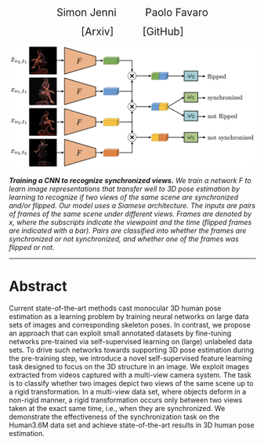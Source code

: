 <p align="center">
  <a href="https://sjenni.github.io" style="font-size: 21px; text-decoration: none">Simon Jenni</a> 
    &nbsp; &nbsp; &nbsp; &nbsp; &nbsp; &nbsp; &nbsp;  
  <a href="http://www.cvg.unibe.ch/people/favaro" style="font-size: 21px; text-decoration: none">Paolo Favaro</a>
</p>


<p align="center">
  <a href="https://arxiv.org/pdf/2010.06218.pdf" style="font-size: 21px; text-decoration: none">[Arxiv]</a>
  &nbsp; &nbsp; &nbsp; &nbsp; &nbsp; &nbsp; &nbsp;  
  <a href="https://github.com/sjenni/multiview-sync-ssl" style="font-size: 21px; text-decoration: none">[GitHub]</a> 
</p>


<p align="center">
    <img src="assets/model.png" width="600">
</p>


***Training a CNN to recognize synchronized views.*** *We train a network F to learn image representations that transfer well to 3D pose estimation by learning to recognize if two views of the same scene are synchronized and/or flipped. Our model uses a Siamese architecture. The inputs are  pairs of frames  of the same scene under different views. Frames are denoted by x, where the subscripts indicate the viewpoint and the time (flipped frames are indicated with a bar). Pairs are classified into whether the frames are synchronized or not synchronized, and whether one of the frames was flipped or not.*


___


# Abstract

Current state-of-the-art methods cast monocular 3D human pose  estimation  as  a  learning  problem  by  training  neural  networks  on large  data  sets  of  images  and  corresponding  skeleton  poses.  In  contrast,  we  propose  an  approach  that  can  exploit  small  annotated  datasets by fine-tuning networks pre-trained via self-supervised learning on (large) unlabeled data sets. To drive such networks towards supporting 3D pose estimation during the pre-training step, we introduce a novel self-supervised feature learning task designed to focus on the 3D structure in an image. We exploit images extracted from videos captured with a multi-view camera system. The task is to classify whether two images depict  two  views  of  the  same  scene  up  to  a  rigid  transformation.  In  a multi-view data set, where objects deform in a non-rigid manner, a rigid transformation occurs only between two views taken at the exact same time, i.e., when they are synchronized. We demonstrate the effectiveness of  the  synchronization  task  on  the  Human3.6M  data  set  and  achieve state-of-the-art results in 3D human pose estimation.
